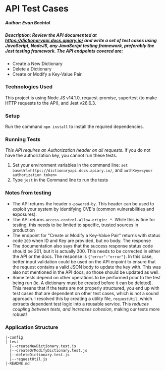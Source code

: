 # API Test Cases
##### **Author:** Evan Bechtol

##### **Description:** Review the API documented at https://dictionaryapi.docs.apiary.io/ and write a set of test cases using JavaScript, NodeJS, any JavaScript testing framework, preferably the Jest testing framework. The API endpoints covered are:

- Create a New Dictionary
- Delete a Dictionary
- Create or Modify a Key-Value Pair.

### Technologies Used

This project is using Node.JS v14.1.0, request-promise, supertest (to make HTTP requests to the API), and Jest v26.6.3.

### Setup

Run the command `npm install` to install the required dependencies.

### Running Tests

*This API requires an Authorization header on all requests*. If you do not have the authorization key, you cannot run these tests.
1. Set your environment variables in the command line: `set baseUrl=https://dictionaryapi.docs.apiary.io/`, and `authKey=<your authorization token>`
2. Type `jest` in the Command line to run the tests

### Notes from testing

- The API returns the header `x-powered-by`. This header can be used to exploit your system by identifying CVE's (common vulnerabilities and exposures).
- The API returns `access-control-allow-origin: *`. While this is fine for testing, this needs to be limited to specific, trusted sources in production
- The endpoint for "Create or Modify a Key-Value Pair" returns with status code `200` when ID and Key are provided, but no body. The response
- The documentation also says that the success response status code should be 201, but it is actually 200. This needs to be corrected
in either the API or the docs. The response is `{"error":"error"}`. In this case, better input validation could be used on the API enpoint to ensure that the request
contains a valid JSON body to update the key with. This was also not mentioned in the API docs, so those should be updated as well.
- Some tests depend on other operations to be performed prior to the test being run (ie. A dictionary must be created before it can be deleted).
This means that if the tests are not properly structured, you end up with test cases that are dependent on other test cases, which is not a sound approach.
I resolved this by creating a utility file, `requestUtil`, which extracts dependent test logic into a reusable service. 
This *reduces coupling between tests, and increases cohesion*, making our tests more robust!
 
### Application Structure
```
|-config
|-test
  |--createNewDictionary.test.js
  |--createOrModifyDictionary.test.js
  |--deleteDictionary.test.js
  |--requestUtil.js
|-README.md
```

